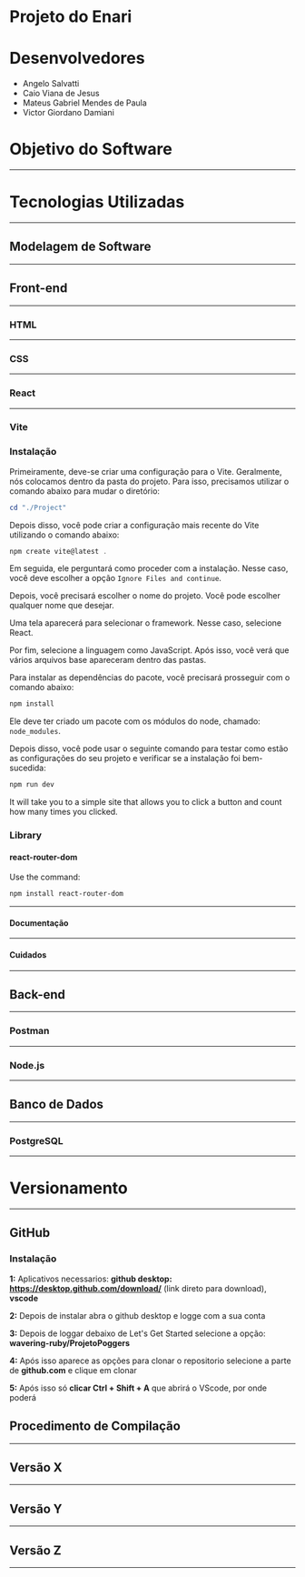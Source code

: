# Projeto do Enari

# Desenvolvedores

- Angelo Salvatti
- Caio Viana de Jesus
- Mateus Gabriel Mendes de Paula
- Victor Giordano Damiani

# Objetivo do Software

---

# Tecnologias Utilizadas

---

## Modelagem de Software

---

## Front-end

---

### HTML

---

### CSS

---

### React

---

### Vite

### Instalação
Primeiramente, deve-se criar uma configuração para o Vite. Geralmente, nós colocamos dentro da pasta do projeto. Para isso, precisamos utilizar o comando abaixo para mudar o diretório:

```powershell
cd "./Project"
```

Depois disso, você pode criar a configuração mais recente do Vite utilizando o comando abaixo:

```powershell
npm create vite@latest .
```

Em seguida, ele perguntará como proceder com a instalação. Nesse caso, você deve escolher a opção `Ignore Files and continue`.

Depois, você precisará escolher o nome do projeto. Você pode escolher qualquer nome que desejar.

Uma tela aparecerá para selecionar o framework. Nesse caso, selecione React.

Por fim, selecione a linguagem como JavaScript. Após isso, você verá que vários arquivos base apareceram dentro das pastas.

Para instalar as dependências do pacote, você precisará prosseguir com o comando abaixo:

```powershell
npm install
```

Ele deve ter criado um pacote com os módulos do node, chamado: `node_modules`.

Depois disso, você pode usar o seguinte comando para testar como estão as configurações do seu projeto e verificar se a instalação foi bem-sucedida:

```powershell
npm run dev
```

It will take you to a simple site that allows you to click a button and count how many times you clicked.

### Library

#### react-router-dom

Use the command:

```powershell
npm install react-router-dom
```

---

#### Documentação

---

#### Cuidados

---

## Back-end

---

### Postman

---

### Node.js

---

## Banco de Dados

---

### PostgreSQL

---

# Versionamento

---

## GitHub

### Instalação

**1:** Aplicativos necessarios: **github desktop: https://desktop.github.com/download/** (link direto para download), **vscode**

 **2:** Depois de instalar abra o github desktop e logge com a sua conta
 
 **3:** Depois de loggar debaixo de Let's Get Started selecione a opção: **wavering-ruby/ProjetoPoggers**
 
 **4:** Após isso aparece as opções para clonar o repositorio selecione a parte de **github.com** e clique em clonar
 
 **5:** Após isso só **clicar Ctrl + Shift + A** que abrirá o VScode, por onde poderá 

## Procedimento de Compilação

---

## Versão X

---

## Versão Y

---

## Versão Z

---
